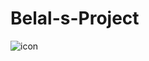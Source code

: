# Belal-s-Project
![icon](https://user-images.githubusercontent.com/91452283/139941095-faaa7ea1-5bec-46a5-9f50-b0bcac430ef7.png)
